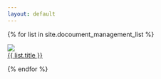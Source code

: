 ```yaml
---
layout: default
---
```


 <!-- 문서 내용 -->
{% for list in site.docoument_management_list %}

<div class="intro_document_main_{{list.index}}">
	<div class="wide_area">
	    <div class="local_area">
            <a href="{{list.url}}">
                <div class = "intro_contents">
	                <div class="image_setup">
                        <img src="{{list.img }}">
                    <div class="txt">{{ list.title }}</div>
                    </div>
                </div>
            </a>
        </div>
    </div>
</div>

{% endfor %}